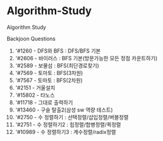 # Algorithm-Study
Algorithm Study

Backjoon Questions
1. '#1260 - DFS와 BFS : DFS/BFS 기본
2. '#2606 - 바이러스 : BFS 기본(방문가능한 모든 정점 카운트하기)
3. '#2589 - 보물섬 : BFS(최단경로찾기)
4. '#7569 - 토마토 : BFS(3차원)
5. '#7567 - 토마토 : BFS(2차원)
6. '#2151 - 거울설치
7. '#15802 - 타노스
8. '#11718 - 그대로 출력하기
9. '#13460 - 구슬 탈출2(삼성 sw 역량 테스트)
10. '#2750 - 수 정렬하기 : 선택정렬/삽입정렬/버블정렬
11. '#2751 - 수 정렬하기2 : 힙정렬/합병정렬/퀵정렬
12. '#10989 - 수 정렬하기3 : 계수정렬/radix정렬